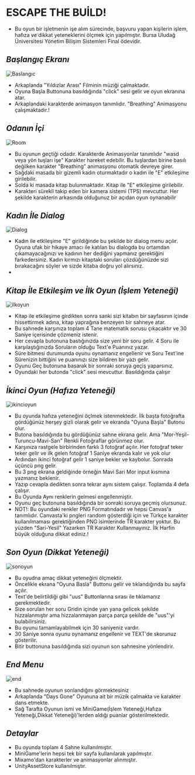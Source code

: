 # ESCAPE THE BUİLD!
- Bu oyun bir işletmenin işe alım sürecinde, başvuru yapan kişilerin işlem, hafıza ve dikkat yeteneklerini ölçmek için yapılmıştır. Bursa Uludağ Üniversitesi Yönetim Bilişim Sistemleri Final ödevidir.
## _Başlangıç Ekranı_

![Baslangıc](https://i.hizliresim.com/ky22x1x.png)

- Arkaplanda "Yıldızlar Arası" Filminin müziği çalmaktadır.
- Oyuna Başla Buttonuna basıldığında "click" sesi gelir ve oyun ekranına atar.
- Arkaplandaki karakterde animasyon tanımlıdır. "Breathing" Animasyonu çalışmaktadır.!

## _Odanın İçi_

 ![Room](https://i.hizliresim.com/l79fbls.png)

- Bu oyunun geçtiği odadır. Karakterde Animasyonlar tanımlıdır "wasd veya yön tuşları işe" Karakter hareket edebilir. Bu tuşlardan birine basılı değilken karakter "Breathing" animasyonu otomatik devreye girer.
- Sağdaki masada bir gizemli kadın oturmaktadır o kadın ile "E" etkileşime girilebilir.
- Solda ki masada kitap bulunmaktadır. Kitap ile "E" etkileşime girilebilir.
- Karakteri sürekli takip eden bir kamera sistemi (TPS) mevcuttur. Her şekilde karakterin arkasında olduğunuz bir açıdan oyun oynanabilir

## _Kadın İle Dialog_
 ![Dialog](https://i.hizliresim.com/396kce2.png)

- Kadın ile etkileşime "E" girildiğinde bu şekilde bir dialog menu açılır. Oyuna ufak bir hikaye amacı ile katılan bu dialogda bu ortamdan çıkamayacağınızı ve kadının her dediğini yapmanız gerektiğini farkedersiniz. Kadın kırmızı kitaptaki soruları çözdüğünüzde sizi bırakacağını söyler ve sizde kitaba doğru yol alırsınız.
-
## _Kitap İle Etkileşim ve İlk Oyun (İşlem Yeteneği)_
 ![ilkoyun](https://i.hizliresim.com/tswb6gj.png)

- Kitap ile etkileşime girdikten sonra sanki sizi kitabın bir sayfasının içinde hissettirmek adına, kitap yaprağına benzeyen bir sahneye atar.
- Bu sahnede karşınıza toplam 4 Tane matematik sorusu çıkacaktır ve 30 Saniye içerisinde çözmeniz istenir.
- Her cevapla butonuna bastığınızda size yeni bir soru gelir. 4 Soru ile karşılaştığınızda Soruların olduğu Text'e Puanınız yazar.
- Süre bitmesi durumunda oyunu oynamanız engellenir ve Soru Text'ine Sürenizin bittiğini ve puanınızı size bildiren bir yazı gelir.
- Oyunu Geç butonuna basarak bir sonraki soruya geçiş yaparsınız.
- Oyundaki her butonda "click" sesi mevcuttur. Basıldığında çalışır

## _İkinci Oyun (Hafıza Yeteneği)_
 ![ikincioyun](https://i.hizliresim.com/840svdn.png)
 - Bu oyunda hafıza yeteneğini öçlmek istenmektedir. İlk başta fotoğrafta gördüğünüz herşey gizli olarak gelir ve ekranda "Oyuna Başla" Butonu olur.
 - Butona basıldığında bu gördüğünüz sahne ekrana gelir. Ama "Mor-Yeşil-Turuncu-Mavi-Sarı" Renkli Fotoğraflar görünmez olur.
 - Karşınıza rastgele birbirinden farklı 3 fotoğraf açılır. Her fotoğraf teker teker gelir ve ilk gelen fotoğraf 1 Saniye ekranda kalır ve yok olur
 - Ardından ikinci fotoğraf gelir 1 saniye bekler ve kaybolur. Sonrada üçüncü png gelir.
 - Bu 3 png ekrana geldiğinde örneğin Mavi Sari Mor input kısmına yazmanız beklenir.
 - Yazıp cevapla dedikten sonra tekrar aynı sistem çalışır. Toplamda 4 defa çalışır.
 - Bu Oyunda Aynı renklerin gelmesi engellenmiştir.
 - Oyunu geç butonuna basıldığında bir sonraki soruya geçmiş olursunuz.
 - NOT!: Bu oyundaki renkler PNG Formatındadır ve hepsi Canvas'a tanımlıdır. Canvasta'ki pngleri random gösterdiği için ve Türkçe karakter kullanılmaması gerektiğinden PNG isimlerinde TR karakter yoktur. Bu yüzden "Sari-Yesil" Yazarken TR Karakter Kullanmayınız. İlk Harfin büyük olduğuna dikkat ediniz.!

 ## _Son Oyun (Dikkat Yeteneği)_
 ![sonoyun](https://i.hizliresim.com/sehr4pc.png)
  - Bu oyudna amaç dikkat yeteneğini ölçmektir.
  - Öncelikle ekrana "Oyuna Basla" Buttonu gelir ve tıklandığında bu sayfa açılır.
  - Text'de belirtildiği gibi "uus" Buttonlarına sırası ile tıklamanız gerekmektedir.
  - Size sorulan her soru Gridin içinde yan yana gelicek şekilde hizzalanmıştır ama hizzalanmayan parça parça şekilde de "uus"'yi bulabilirsiniz.
  - Bu oyunu tamamlayabilmek için 30 saniyeniz vardır.
  - 30 Saniye sonra oyunu oynamanız engellenir ve TEXT'de skorunuz gösterilir.
  - Bitir buttonuna basıldığında sizi oyunun son sahnesine yönlendirir.
 
   ## _End Menu_
 ![end](https://i.hizliresim.com/qx9h4k5.png)
 - Bu sahnede oyunun sonlandığını görmektesiniz
 - Arkaplanda "Days Gone" Oyununa ait bir müzik çalmakta ve karakter dans etmekte.
 - Sağ Tarafta Oyunun ismi ve MiniGame(İşlem Yeteneği,Hafıza Yeteneği,Dikkat Yeteneği)'lerden aldığı puanlar gösterilmektedir.
 
  ## _Detaylar_
- Bu oyunda toplam 4 Sahne kullanılmıştır.
- MiniGame'lerin hepsi tek bir sayfa kullanılarak yapılmıştır.
- Mixamo'dan karakterler ve animasyonlar alınmıştır.
- UnityAssetStore kullanılmıştır.

 


